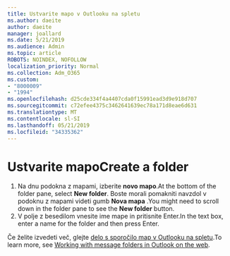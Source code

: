 ```yaml
---
title: Ustvarite mapo v Outlooku na spletu
ms.author: daeite
author: daeite
manager: joallard
ms.date: 5/21/2019
ms.audience: Admin
ms.topic: article
ROBOTS: NOINDEX, NOFOLLOW
localization_priority: Normal
ms.collection: Adm_O365
ms.custom:
- "8000009"
- "1994"
ms.openlocfilehash: d25cde334f4a4407cda0f15991ead3d9e918d707
ms.sourcegitcommit: c72efee4375c3462641639ec78a171d8eae6d631
ms.translationtype: MT
ms.contentlocale: sl-SI
ms.lasthandoff: 05/21/2019
ms.locfileid: "34335362"
---
```

# <a name="create-a-folder"></a><span data-ttu-id="8e2a8-102">Ustvarite mapo</span><span class="sxs-lookup"><span data-stu-id="8e2a8-102">Create a folder</span></span>

1. <span data-ttu-id="8e2a8-103">Na dnu podokna z mapami, izberite **novo mapo**.</span><span class="sxs-lookup"><span data-stu-id="8e2a8-103">At the bottom of the folder pane, select **New folder**.</span></span> <span data-ttu-id="8e2a8-104">Boste morali pomakniti navzdol v podoknu z mapami videti gumb **Nova mapa** .</span><span class="sxs-lookup"><span data-stu-id="8e2a8-104">You might need to scroll down in the folder pane to see the **New folder** button.</span></span>
1. <span data-ttu-id="8e2a8-105">V polje z besedilom vnesite ime mape in pritisnite Enter.</span><span class="sxs-lookup"><span data-stu-id="8e2a8-105">In the text box, enter a name for the folder and then press Enter.</span></span>

<span data-ttu-id="8e2a8-106">Če želite izvedeti več, glejte [delo s sporočilo map v Outlooku na spletu](https://support.office.com/article/ae0f10d6-54e7-4f29-acd3-78cdc3fdcb9f).</span><span class="sxs-lookup"><span data-stu-id="8e2a8-106">To learn more, see [Working with message folders in Outlook on the web](https://support.office.com/article/ae0f10d6-54e7-4f29-acd3-78cdc3fdcb9f).</span></span>